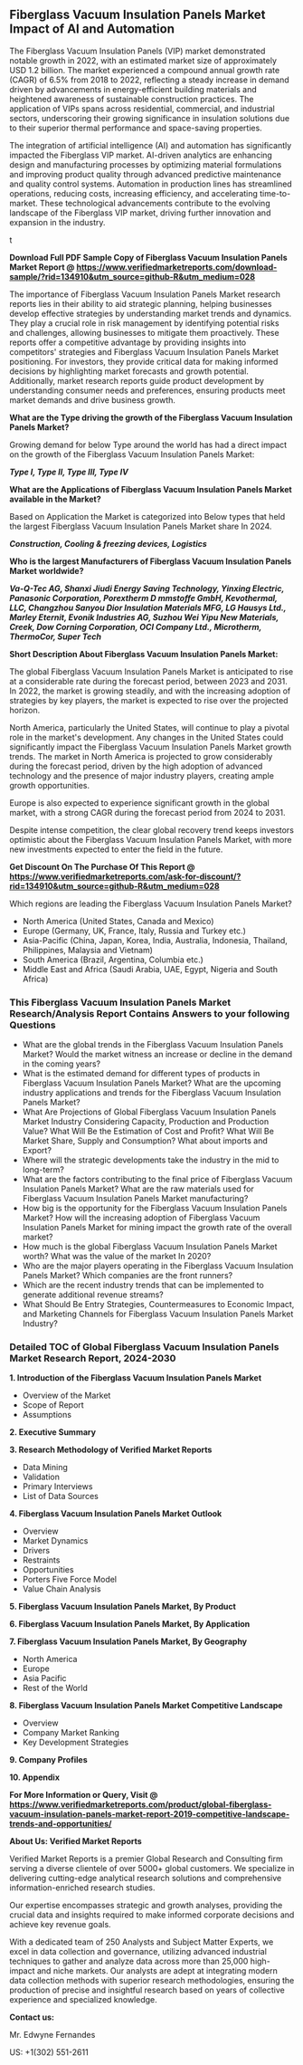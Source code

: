 <h2>Fiberglass Vacuum Insulation Panels Market Impact of AI and Automation</h2><p>The Fiberglass Vacuum Insulation Panels (VIP) market demonstrated notable growth in 2022, with an estimated market size of approximately USD 1.2 billion. The market experienced a compound annual growth rate (CAGR) of 6.5% from 2018 to 2022, reflecting a steady increase in demand driven by advancements in energy-efficient building materials and heightened awareness of sustainable construction practices. The application of VIPs spans across residential, commercial, and industrial sectors, underscoring their growing significance in insulation solutions due to their superior thermal performance and space-saving properties.</p><p>The integration of artificial intelligence (AI) and automation has significantly impacted the Fiberglass VIP market. AI-driven analytics are enhancing design and manufacturing processes by optimizing material formulations and improving product quality through advanced predictive maintenance and quality control systems. Automation in production lines has streamlined operations, reducing costs, increasing efficiency, and accelerating time-to-market. These technological advancements contribute to the evolving landscape of the Fiberglass VIP market, driving further innovation and expansion in the industry.</p>t</p><p id="" class=""><strong>Download Full PDF Sample Copy of Fiberglass Vacuum Insulation Panels Market Report @ <a href="https://www.verifiedmarketreports.com/download-sample/?rid=134910&utm_source=github-R&utm_medium=028" target="_blank">https://www.verifiedmarketreports.com/download-sample/?rid=134910&utm_source=github-R&utm_medium=028</a></strong></p><p>The importance of&nbsp;Fiberglass Vacuum Insulation Panels Market research reports lies in their ability to aid strategic planning, helping businesses develop effective strategies by understanding market trends and dynamics. They play a crucial role in risk management by identifying potential risks and challenges, allowing businesses to mitigate them proactively. These reports offer a competitive advantage by providing insights into competitors' strategies and Fiberglass Vacuum Insulation Panels Market positioning. For investors, they provide critical data for making informed decisions by highlighting market forecasts and growth potential. Additionally, market research reports guide product development by understanding consumer needs and preferences, ensuring products meet market demands and drive business growth.</p><p><strong>What are the&nbsp;Type driving the growth of the Fiberglass Vacuum Insulation Panels Market?</strong></p><p id="" class="">Growing demand for below Type around the world has had a direct impact on the growth of the Fiberglass Vacuum Insulation Panels Market:</p><em><strong>Type I, Type II, Type III, Type IV</strong></em></p><strong>What are the&nbsp;Applications&nbsp;of Fiberglass Vacuum Insulation Panels Market available in the Market?</strong></p><p id="" class="">Based on Application the Market is categorized into Below types that held the largest Fiberglass Vacuum Insulation Panels Market share In 2024.</p><em><strong>Construction, Cooling & freezing devices, Logistics</strong></em></p><strong>Who is the largest Manufacturers of Fiberglass Vacuum Insulation Panels Market worldwide?</strong></p><p><em><strong>Va-Q-Tec AG, Shanxi Jiudi Energy Saving Technology, Yinxing Electric, Panasonic Corporation, Porextherm D mmstoffe GmbH, Kevothermal, LLC, Changzhou Sanyou Dior Insulation Materials MFG, LG Hausys Ltd., Marley Eternit, Evonik Industries AG, Suzhou Wei Yipu New Materials, Creek, Dow Corning Corporation, OCI Company Ltd., Microtherm, ThermoCor, Super Tech</strong></em></p><p id="" class=""><strong>Short Description About Fiberglass Vacuum Insulation Panels Market:</strong></p><p>The global Fiberglass Vacuum Insulation Panels Market is anticipated to rise at a considerable rate during the forecast period, between 2023 and 2031. In 2022, the market is growing steadily, and with the increasing adoption of strategies by key players, the market is expected to rise over the projected horizon.</p><p>North America, particularly the United States, will continue to play a pivotal role in the market's development. Any changes in the United States could significantly impact the Fiberglass Vacuum Insulation Panels Market growth trends. The market in North America is projected to grow considerably during the forecast period, driven by the high adoption of advanced technology and the presence of major industry players, creating ample growth opportunities.</p><p>Europe is also expected to experience significant growth in the global market, with a strong CAGR during the forecast period from 2024 to 2031.</p><p>Despite intense competition, the clear global recovery trend keeps investors optimistic about the Fiberglass Vacuum Insulation Panels Market, with more new investments expected to enter the field in the future.</p><p id="" class=""><strong>Get Discount On The Purchase Of This Report @ <a href="https://www.verifiedmarketreports.com/ask-for-discount/?rid=134910&utm_source=github-R&utm_medium=028" target="_blank">https://www.verifiedmarketreports.com/ask-for-discount/?rid=134910&utm_source=github-R&utm_medium=028</a></strong></p>Which regions are leading the Fiberglass Vacuum Insulation Panels Market?</p><ul><li>North America (United States, Canada and Mexico)</li><li>Europe (Germany, UK, France, Italy, Russia and Turkey etc.)</li><li>Asia-Pacific (China, Japan, Korea, India, Australia, Indonesia, Thailand, Philippines, Malaysia and Vietnam)</li><li>South America (Brazil, Argentina, Columbia etc.)</li><li>Middle East and Africa (Saudi Arabia, UAE, Egypt, Nigeria and South Africa)</li></ul><h3 id="" class="">This Fiberglass Vacuum Insulation Panels Market Research/Analysis Report Contains Answers to your following Questions</h3><ul><li>What are the global trends in the Fiberglass Vacuum Insulation Panels Market? Would the market witness an increase or decline in the demand in the coming years?</li><li>What is the estimated demand for different types of products in Fiberglass Vacuum Insulation Panels Market? What are the upcoming industry applications and trends for the Fiberglass Vacuum Insulation Panels Market?</li><li>What Are Projections of Global Fiberglass Vacuum Insulation Panels Market Industry Considering Capacity, Production and Production Value? What Will Be the Estimation of Cost and Profit? What Will Be Market Share, Supply and Consumption? What about imports and Export?</li><li>Where will the strategic developments take the industry in the mid to long-term?</li><li>What are the factors contributing to the final price of Fiberglass Vacuum Insulation Panels Market? What are the raw materials used for Fiberglass Vacuum Insulation Panels Market manufacturing?</li><li>How big is the opportunity for the Fiberglass Vacuum Insulation Panels Market? How will the increasing adoption of Fiberglass Vacuum Insulation Panels Market for mining impact the growth rate of the overall market?</li><li>How much is the global Fiberglass Vacuum Insulation Panels Market worth? What was the value of the market In 2020?</li><li>Who are the major players operating in the Fiberglass Vacuum Insulation Panels Market? Which companies are the front runners?</li><li>Which are the recent industry trends that can be implemented to generate additional revenue streams?</li><li>What Should Be Entry Strategies, Countermeasures to Economic Impact, and Marketing Channels for Fiberglass Vacuum Insulation Panels Market Industry?</li></ul><h3 id="" class="">Detailed TOC of Global Fiberglass Vacuum Insulation Panels Market Research Report, 2024-2030</h3><p id="" class=""><strong>1. Introduction of the Fiberglass Vacuum Insulation Panels Market</strong></p><ul><li>Overview of the Market</li><li>Scope of Report</li><li>Assumptions</li></ul><p id="" class=""><strong>2. Executive Summary</strong></p><p id="" class=""><strong>3. Research Methodology of Verified Market Reports</strong></p><ul><li>Data Mining</li><li>Validation</li><li>Primary Interviews</li><li>List of Data Sources</li></ul><p id="" class=""><strong>4. Fiberglass Vacuum Insulation Panels Market Outlook</strong></p><ul><li>Overview</li><li>Market Dynamics</li><li>Drivers</li><li>Restraints</li><li>Opportunities</li><li>Porters Five Force Model</li><li>Value Chain Analysis</li></ul><p id="" class=""><strong>5. Fiberglass Vacuum Insulation Panels Market, By Product</strong></p><p id="" class=""><strong>6. Fiberglass Vacuum Insulation Panels Market, By Application</strong></p><p id="" class=""><strong>7. Fiberglass Vacuum Insulation Panels Market, By Geography</strong></p><ul><li>North America</li><li>Europe</li><li>Asia Pacific</li><li>Rest of the World</li></ul><p id="" class=""><strong>8. Fiberglass Vacuum Insulation Panels Market Competitive Landscape</strong></p><ul><li>Overview</li><li>Company Market Ranking</li><li>Key Development Strategies</li></ul><p id="" class=""><strong>9. Company Profiles</strong></p><p id="" class=""><strong>10. Appendix</strong></p><p id="" class=""><strong>For More Information or Query, Visit @ <a href="https://www.verifiedmarketreports.com/product/global-fiberglass-vacuum-insulation-panels-market-report-2019-competitive-landscape-trends-and-opportunities/" target="_blank">https://www.verifiedmarketreports.com/product/global-fiberglass-vacuum-insulation-panels-market-report-2019-competitive-landscape-trends-and-opportunities/</a></strong></p><p id="" class=""><strong>About Us: Verified Market Reports</strong></p><p id="" class="">Verified Market Reports is a premier Global Research and Consulting firm serving a diverse clientele of over 5000+ global customers. We specialize in delivering cutting-edge analytical research solutions and comprehensive information-enriched research studies.</p><p id="" class="">Our expertise encompasses strategic and growth analyses, providing the crucial data and insights required to make informed corporate decisions and achieve key revenue goals.</p><p id="" class="">With a dedicated team of 250 Analysts and Subject Matter Experts, we excel in data collection and governance, utilizing advanced industrial techniques to gather and analyze data across more than 25,000 high-impact and niche markets. Our analysts are adept at integrating modern data collection methods with superior research methodologies, ensuring the production of precise and insightful research based on years of collective experience and specialized knowledge.</p><p id="" class=""><strong>Contact us:</strong></p><p id="" class="">Mr. Edwyne Fernandes</p><p id="" class="">US: +1(302) 551-2611</p>